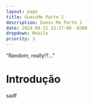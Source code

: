 ```yaml
---
layout: page
title: GuessMe Parte 2
description: Guess Me Parte 2
date: 2024-09-11 13:37:00 -0300
dropdown: Mobile
priority: 3
---
```



“Random, really!?..."
<!--more-->

# Introdução

sadf